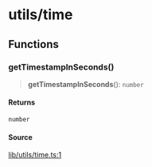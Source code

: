 # utils/time

## Functions

### getTimestampInSeconds()

> **getTimestampInSeconds**(): `number`

#### Returns

`number`

#### Source

[lib/utils/time.ts:1](https://github.com/PufferFinance/puffer-sdk/blob/ffbb31200179ce3d38953a8f9042fee9aa2a784a/lib/utils/time.ts#L1)
